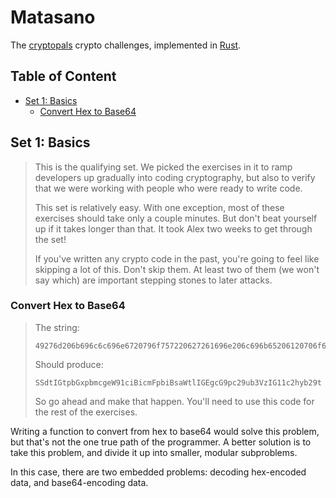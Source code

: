 # Matasano

The [cryptopals](http://cryptopals.com) crypto challenges, implemented in
[Rust](https://rust-lang.org/).

## Table of Content

- [Set 1: Basics](#set-1-basics)
    - [Convert Hex to Base64](#convert-hex-to-base64)

## Set 1: Basics

> This is the qualifying set. We picked the exercises in it to ramp
> developers up gradually into coding cryptography, but also to verify that
> we were working with people who were ready to write code.
>
> This set is relatively easy. With one exception, most of these exercises
> should take only a couple minutes. But don't beat yourself up if it takes
> longer than that. It took Alex two weeks to get through the set!
>
> If you've written any crypto code in the past, you're going to feel like
> skipping a lot of this. Don't skip them. At least two of them (we won't say
> which) are important stepping stones to later attacks.

### Convert Hex to Base64

> The string:
>   
>     49276d206b696c6c696e6720796f757220627261696e206c696b65206120706f69736f6e6f7573206d757368726f6f6d
>
> Should produce:
>   
>     SSdtIGtpbGxpbmcgeW91ciBicmFpbiBsaWtlIGEgcG9pc29ub3VzIG11c2hyb29t
>
> So go ahead and make that happen. You'll need to use this code for the rest of
> the exercises.

Writing a function to convert from hex to base64 would solve this problem, but that's not
the one true path of the programmer. A better solution is to take this problem, and divide it
up into smaller, modular subproblems.

In this case, there are two embedded problems: decoding hex-encoded data, and base64-encoding
data.

